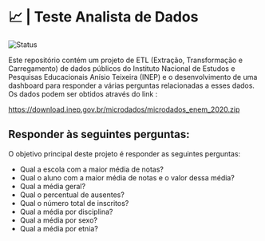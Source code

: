 # 📈 | Teste Analista de Dados
![Status](https://img.shields.io/badge/Status-Em_desenvolvimento-abf285.svg)


Este repositório contém um projeto de ETL (Extração, Transformação e Carregamento) de dados públicos do Instituto Nacional de Estudos e Pesquisas Educacionais Anísio Teixeira (INEP) e o desenvolvimento de uma dashboard para responder a várias perguntas relacionadas a esses dados.
Os dados podem ser obtidos através do link :

https://download.inep.gov.br/microdados/microdados_enem_2020.zip

## Responder às seguintes perguntas:

O objetivo principal deste projeto é responder as seguintes perguntas:

- Qual a escola com a maior média de notas?
- Qual o aluno com a maior média de notas e o valor dessa média?
- Qual a média geral?
- Qual o percentual de ausentes?
- Qual o número total de inscritos?
- Qual a média por disciplina?
- Qual a média por sexo?
- Qual a média por etnia?
